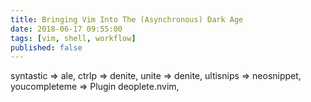 ```yaml
---
title: Bringing Vim Into The (Asynchronous) Dark Age
date: 2018-06-17 09:55:00
tags: [vim, shell, workflow]
published: false
---
```


syntastic => ale,
ctrlp => denite,
unite => denite,
ultisnips => neosnippet,
youcompleteme => Plugin deoplete.nvim,

